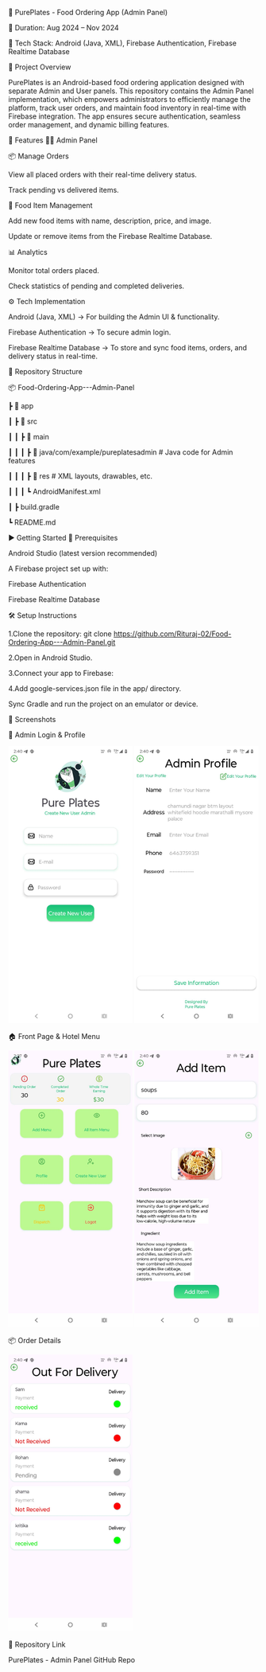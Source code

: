 🍴 PurePlates - Food Ordering App (Admin Panel)

📅 Duration: Aug 2024 – Nov 2024

📌 Tech Stack: Android (Java, XML), Firebase Authentication, Firebase Realtime Database

📖 Project Overview

PurePlates is an Android-based food ordering application designed with separate Admin and User panels.
This repository contains the Admin Panel implementation, which empowers administrators
to efficiently manage the platform, track user orders, and maintain food inventory in real-time with Firebase integration.
The app ensures secure authentication, seamless order management, and dynamic billing features.

🚀 Features
👨‍💼 Admin Panel

📦 Manage Orders

View all placed orders with their real-time delivery status.

Track pending vs delivered items.

🍕 Food Item Management

Add new food items with name, description, price, and image.

Update or remove items from the Firebase Realtime Database.

📊 Analytics

Monitor total orders placed.

Check statistics of pending and completed deliveries.

⚙️ Tech Implementation

Android (Java, XML) → For building the Admin UI & functionality.

Firebase Authentication → To secure admin login.

Firebase Realtime Database → To store and sync food items, orders, and delivery status in real-time.

📂 Repository Structure

📦 Food-Ordering-App---Admin-Panel

 ┣ 📂 app
 
 ┃ ┣ 📂 src
 
 ┃ ┃ ┣ 📂 main
 
 ┃ ┃ ┃ ┣ 📂 java/com/example/pureplatesadmin  # Java code for Admin features
 
 ┃ ┃ ┃ ┣ 📂 res                             # XML layouts, drawables, etc.
 
 ┃ ┃ ┃ ┗ AndroidManifest.xml
 
 ┃ ┣ build.gradle
 
 ┗ README.md

▶️ Getting Started
🔧 Prerequisites

Android Studio (latest version recommended)

A Firebase project set up with:

Firebase Authentication

Firebase Realtime Database

🛠 Setup Instructions

1.Clone the repository: git clone https://github.com/Rituraj-02/Food-Ordering-App---Admin-Panel.git

2.Open in Android Studio.

3.Connect your app to Firebase:

4.Add google-services.json file in the app/ directory.

Sync Gradle and run the project on an emulator or device.

📸 Screenshots

🔐 Admin Login & Profile

<img src="https://github.com/Rituraj-02/Food-Ordering-App---Admin-Panel/blob/main/Admin%20Panel/Admin%20Login.jpeg" width="250"/> <img src="https://github.com/Rituraj-02/Food-Ordering-App---Admin-Panel/blob/main/Admin%20Panel/Admin%20Profile.jpeg" width="250"/>

🏠 Front Page & Hotel Menu

<img src="https://github.com/Rituraj-02/Food-Ordering-App---Admin-Panel/blob/main/Admin%20Panel/Front%20Page.jpeg" width="250"/> <img src="https://github.com/Rituraj-02/Food-Ordering-App---Admin-Panel/blob/main/Admin%20Panel/Hotel%20Menu.jpeg" width="250"/>

📦 Order Details

<img src="https://github.com/Rituraj-02/Food-Ordering-App---Admin-Panel/blob/main/Admin%20Panel/Order%20Details.jpeg" width="250"/>


🔗 Repository Link

PurePlates - Admin Panel GitHub Repo
